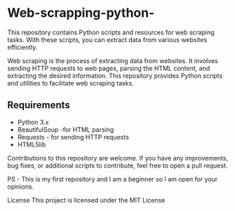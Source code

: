 # Web-scrapping-python-


This repository contains Python scripts and resources for web scraping tasks. With these scripts, you can extract data from various websites efficiently.


Web scraping is the process of extracting data from websites. It involves sending HTTP requests to web pages, parsing the HTML content, and extracting the desired information. This repository provides Python scripts and utilities to facilitate web scraping tasks.

## Requirements

- Python 3.x
- BeautifulSoup -for HTML parsing
- Requests  - for sending HTTP requests
- HTML5lib 

Contributions to this repository are welcome. If you have any improvements, bug fixes, or additional scripts to contribute, feel free to open a pull request.

PS - This is my first repository and I am a beginner so I am open for your opinions.


License
This project is licensed under the MIT License 
